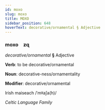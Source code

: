 ```yaml
---
id: moxo
slug: moxo
title: MOXO
sidebar_position: 648
hoverText: decorative/ornamental § Adjective
---
```


### moxo&emsp;<span kind="abugida">ƶɋ</span>

*decorative/ornamental* **§** Adjective

**Verb**: to be decorative/ornamental

**Noun**: decorative-ness/ornamentality

**Modifier**: decorative/ornamental

Irish maiseach /ˈmˠaʃa(h)/

*Celtic Language Family*